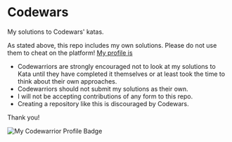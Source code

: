 # Codewars
My solutions to Codewars' katas. 



As stated above, this repo includes my own solutions. Please do not use them to cheat on the platform! [My profile is](https://www.codewars.com/users/KiikiTinna)


* Codewarriors are strongly encouraged not to look at my solutions to Kata until they have completed it themselves or at least took the time to think about their own approaches.
* Codewarriors should not submit my solutions as their own.
* I will not be accepting contributions of any form to this repo.
* Creating a repository like this is discouraged by Codewars.


Thank you!


![My Codewarrior Profile Badge](https://www.codewars.com/users/KiikiTinna/badges/large)
